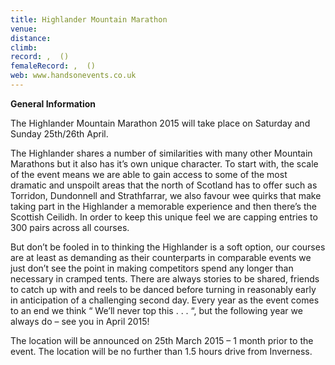 ```yaml
---
title: Highlander Mountain Marathon
venue: 
distance: 
climb: 
record: ,  ()
femaleRecord: ,  ()
web: www.handsonevents.co.uk
---
```

**General Information**

The Highlander Mountain Marathon 2015 will take place on Saturday and Sunday 25th/26th April.

The Highlander shares a number of similarities with many other Mountain Marathons but it also has it’s own unique character. To start with, the scale of the event means we are able to gain access to some of the most dramatic and unspoilt areas that the north of Scotland has to offer such as Torridon, Dundonnell and Strathfarrar, we also favour wee quirks that make taking part in the Highlander a memorable experience and then there’s the Scottish Ceilidh. In order to keep this unique feel we are capping entries to 300 pairs across all courses.

But don’t be fooled in to thinking the Highlander is a soft option, our courses are at least as demanding as their counterparts in comparable events we just don’t see the point in making competitors spend any longer than necessary in cramped tents. There are always stories to be shared, friends to catch up with and reels to be danced before turning in reasonably early in anticipation of a challenging second day. Every year as the event comes to an end we think “ We’ll never top this . . . “, but the following year we always do – see you in April 2015!

The location will be announced on 25th March 2015 – 1 month prior to the event. The location will be no further than 1.5 hours drive from Inverness.